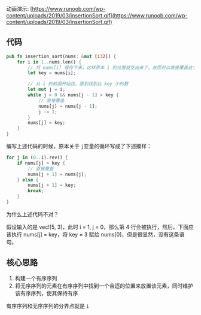 动画演示: [https://www.runoob.com/wp-content/uploads/2019/03/insertionSort.gif](https://www.runoob.com/wp-content/uploads/2019/03/insertionSort.gif)

## 代码
```rust
pub fn insertion_sort(nums: &mut [i32]) {
    for i in 1..nums.len() {
        // 将 nums[i] 保存下来，这样原本 i 的位置就空出来了，故而可以直接覆盖这个值的位置
        let key = nums[i];

        // 从 i 的前面开始找，直到找到比 key 小的数
        let mut j = i;
        while j > 0 && nums[j - 1] > key {
            // 直接覆盖
            nums[j] = nums[j - 1];
            j -= 1;
        }
        nums[j] = key;
    }
}
```

编写上述代码的时候，原本关于 `j`变量的循环写成了下述摸样：

```rust
for j in (0..i).rev() {
    if nums[j] > key {
        // 直接覆盖
        nums[j + 1] = nums[j];
    } else {
        nums[j + 1] = key;
        break;
    }
}
```

为什么上述代码不对？

假设输入的是 vec![5, 3]，此时 i = 1, j = 0，那么第 4 行会被执行，然后，下面应该执行 nums[j] = key，将 key = 3 赋给 nums[0]，但是很显然，没有这条语句。

## 核心思路
1. 构建一个有序序列
2. 将无序序列的元素在有序序列中找到一个合适的位置来放置该元素，同时维护该有序序列，使其保持有序

有序序列和无序序列的分界点就是 `i`

